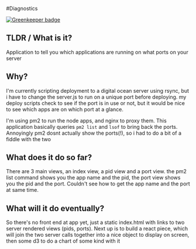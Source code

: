 #Diagnostics

[![Greenkeeper badge](https://badges.greenkeeper.io/cerico/diagnostics.svg)](https://greenkeeper.io/)

## TLDR / What is it?

Application to tell you which applications are running on what ports on your server

## Why?

I'm currently scripting deployment to a digital ocean server using rsync, but i have to change the server.js to run on a unique port before deploying. my deploy scripts check to see if the port is in use or not, but it would be nice to see which apps are on which port at a glance.

I'm using pm2 to run the node apps, and nginx to proxy them. This application basically queries `pm2 list` and `lsof` to bring back the ports. Annoyingly pm2 dosnt actually show the ports(!), so i had to do a bit of a fiddle with the two

## What does it do so far?

There are 3 main views, an index view, a pid view and a port view. the pm2 list command shows you the app name and the pid, the port view shows you the pid and the port. Couldn't see how to get the app name and the port at same time.

## What will it do eventually?

So there's no front end at app yet, just a static index.html with links to two server rendered views (pids, ports). Next up is to build a react piece, which will join the two server calls together into a nice object to display on screen, then some d3 to do a chart of some kind with it 
